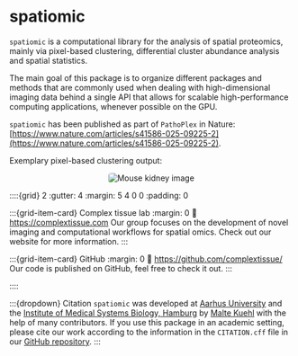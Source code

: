 # spatiomic

`spatiomic` is a computational library for the analysis of spatial proteomics, mainly via pixel-based clustering, differential cluster abundance analysis and spatial statistics.

The main goal of this package is to organize different packages and methods that are commonly used when dealing with high-dimensional imaging data behind a single API that allows for scalable high-performance computing applications, whenever possible on the GPU.

`spatiomic` has been published as part of `PathoPlex` in Nature: [https://www.nature.com/articles/s41586-025-09225-2](https://www.nature.com/articles/s41586-025-09225-2).

Exemplary pixel-based clustering output:

<div style="width: 80%; max-width: 480px; margin: 0 auto; display: flex; justify-content: center;">
    <img alt="Mouse kidney image" src="./_static/example.png" style="border-radius: 0.25rem;" />
</div>

::::{grid} 2
:gutter: 4
:margin: 5 4 0 0
:padding: 0

:::{grid-item-card} Complex tissue lab
:margin: 0
:link: https://complextissue.com
Our group focuses on the development of novel imaging and computational workflows for spatial omics. Check out our website for more information.
:::

:::{grid-item-card} GitHub
:margin: 0
:link: https://github.com/complextissue/
Our code is published on GitHub, feel free to check it out.
:::

::::

:::{dropdown} Citation
`spatiomic` was developed at [Aarhus University](https://au.dk/) and the [Institute of Medical Systems Biology, Hamburg](https://ims.bio/) by [Malte Kuehl](https://github.com/maltekuehl/) with the help of many contributors. If you use this package in an academic setting, please cite our work according to the information in the `CITATION.cff` file in our [GitHub repository](https://github.com/complextissue/spatiomic/).
:::
